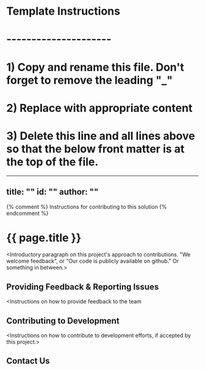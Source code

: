 # Template Instructions
# ---------------------
# 1) Copy and rename this file. Don't forget to remove the leading "_" 
# 2) Replace <Instructional text> with appropriate content
# 3) Delete this line and all lines above so that the below front matter is at the top of the file. 
---
title: "<Contribution>"
id: "<contribution-title>" 
author: "<github-username>"
---

{% comment %}
Instructions for contributing to this solution
{% endcomment %}


# {{ page.title }}

<Introductory paragraph on this project's approach to contributions. "We welcome feedback", or "Our code is publicly available on github." Or something in between.>

## Providing Feedback & Reporting Issues

<Instructions on how to provide feedback to the team 

## Contributing to Development
 
<Instructions on how to contribute to development efforts, if accepted by this project.>

## Contact Us

<General instructions on how to contact the development team.>
